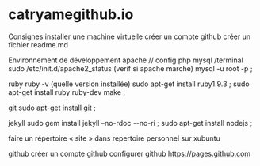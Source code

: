 catryamegithub.io
=================
Consignes
installer une machine virtuelle
créer un compte github
créer un fichier readme.md

Environnement de développement
apache // config php mysql /terminal
sudo /etc/init.d/apache2_status (verif si apache marche)
mysql -u root -p ;

ruby
ruby -v (quelle version installée)
sudo apt-get install ruby1.9.3 ;
sudo apt-get install ruby ruby-dev make ;

git
sudo apt-get install git ;

jekyll
sudo gem install jekyll –no-rdoc --no-ri ;
sudo apt-get install nodejs ;

faire un répertoire « site » dans repertoire personnel sur xubuntu

github
	créer un compte github
	configurer github https://pages.github.com
